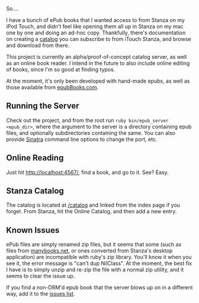So....

I have a bunch of ePub books that I wanted access to from Stanza on my iPod Touch, and didn't feel like opening them all up in Stanza on my mac one by one and doing an ad-hoc copy.  Thankfully, there's documentation on creating a [catalog](http://www.lexcycle.com/developer) you can subscribe to from iTouch Stanza, and browse and download from there.

This project is currently an alpha/proof-of-concept catalog server, as well as an online book reader. I intend in the future to also include online editing of books, since I'm so good at finding typos.

At the moment, it's only been developed with hand-made epubs, as well as those available from [epubBooks.com](http://www.epubbooks.com/).

## Running the Server

Check out the project, and from the root run `ruby bin/epub_server <epub_dir>`, where the argument to the server is a directory containing epub files, and optionally subdirectories containing the same. You can also provide [Sinatra](http://www.sinatrarb.com/intro.html) command line options to change the port, etc.

## Online Reading

Just hit [http://localhost:4567/](http://localhost:4567/), find a book, and go to it. See? Easy.

## Stanza Catalog

The catalog is located at [/catalog](http://localhost:4567/catalog) and linked from the index page if you forget. From Stanza, hit the Online Catalog, and then add a new entry.

## Known Issues

ePub files are simply renamed zip files, but it seems that some (such as files from [manybooks.net](http://manybooks.net), or ones converted from Stanza's desktop application) are incompatible with ruby's zip library. You'll know it when you see it, the error message is "can't dup NilClass". At the moment, the best fix I have is to simply unzip and re-zip the file with a normal zip utility, and it seems to clear the issue up.

If you find a non-DRM'd epub book that the server blows up on in a different way, add it to the [issues list](http://github.com/jamie/epub/issues).
